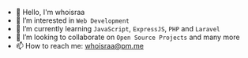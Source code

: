 - 👋 Hello, I'm whoisraa
- 🔭 I’m interested in `Web Development`
- 🌱 I’m currently learning `JavaScript`, `ExpressJS`, `PHP` and `Laravel`
- 🤝 I’m looking to collaborate on `Open Source Projects` and many more
- 📫 How to reach me: whoisraa@pm.me

<!--
**whoisraa/whoisraa** is a ✨ _special_ ✨ repository because its `README.md` (this file) appears on your GitHub profile.

Here are some ideas to get you started:
-->
